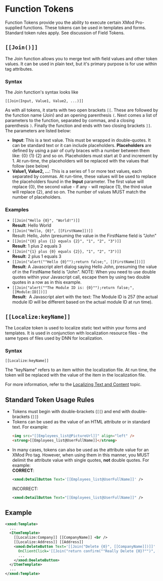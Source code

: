# Function Tokens

Function Tokens provide you the ability to execute certain XMod Pro-supplied functions. These tokens can be used in templates and forms. Standard token rules apply. See discussion of Field Tokens.

## `[[Join()]]`

The Join function allows you to merge text with field values and other token values. It can be used in plain text, but it's primary purpose is for use within tag attributes.

### Syntax
The Join function's syntax looks like

`[[Join(Input, Value1, Value2, ...)]]`

As with all tokens, it starts with two open brackets `[[`. These are followed by the function name (Join) and an opening parenthesis `(`. Next comes a list of parameters to the function, separated by commas, and a closing parenthesis `)`. Finally the function and ends with two closing brackets `]]`. The parameters are listed below:

*   **Input**: This is a text value. This must be wrapped in double-quotes. It can be standard text or it can include placeholders. **Placeholders** are defined by using a pair of curly braces with a number between them like: {0} {1} {2} and so on. Placeholders must start at 0 and increment by 1\. At run-time, the placeholders will be replaced with the values that follow (see below)
*   **Value1, Value2, ...**: This is a series of 1 or more text values, each separated by commas. At run-time, these values will be used to replace the placeholders found in the **Input** parameter. The first value will replace {0}, the second value - if any - will replace {1}, the third value will replace {2}, and so on. The number of values MUST match the number of placeholders.  

### Examples

*   `[[Join("Hello {0}", "World!")]]`  
    **Result**: Hello World
*   `[[Join("Hello, {0}", [[FirstName]])]]`  
    Result: Hello, John (presuming the value in the FirstName field is "John"
*   `[[Join("{0} plus {1} equals {2}", "1", "2", "3")]]`  
    **Result**: 1 plus 2 equals 3
*   `[[Join("{1} plus {0} equals {2}}, "1", "2", "3")]]`  
    **Result**: 2 plus 1 equals 3
*   `[[Join("alert(""Hello {0}"");return false;", [[FirstName]])]]`  
    **Result**: A Javascript alert dialog saying Hello John, presuming the value of in the FirstName field is "John". NOTE: When you need to use double quotes within your Javascript call, escape them by using two double quotes in a row as in this example.
*   `[[Join("alert(""The Module ID is: {0}"");return false;", [[Module:ID]])]]`  
    **Result**:  A Javascript alert with the text: The Module ID is 257 (the actual module ID will be different based on the actual module ID at run time).  

## `[[Localize:keyName]]`
The Localize token is used to localize static text within your forms and templates. It is used in conjunction with localization resource files - the same types of files used by DNN for localization. 

### Syntax
`[[Localize:keyName]]`

The "keyName" refers to an item within the localization file. At run time, the token will be replaced with the value of the item in the localization file. 

For more information, refer to the [Localizing Text and Content](../localization.md) topic.

## Standard Token Usage Rules

*   Tokens must begin with double-brackets (`[[`) and end with double-brackets (`]]`)
*   Tokens can be used as the value of an HTML attribute or in standard text. For example:  
    ```html
    <img src="[[Employees_list@PictureUrl]]" align="left" />
    <strong>[[Employees_list@UserFullName]]</strong>
    ```
*   In many cases, tokens can also be used as the attribute value for an XMod Pro tag. However, when using them in this manner, you MUST delimit the attribute value with single quotes, **not** double quotes. For example:  
    **CORRECT**: 
    ```xml
    <xmod:DetailButton Text='[[Employees_list@UserFullName]]' />
    ```
    INCORRECT: 
    ```xml
    <xmod:DetailButton Text="[[Employees_list@UserFullName]]" />
    ```


## Example

```xml
<xmod:Template>  
  ...  
  <ItemTemplate>  
    [[Localize:Company]] [[CompanyName]] <br />  
    [[Localize:Address]] [[Address]]  
    <xmod:DeleteButton Text='[[Join("Delete {0}", [[CompanyName]])]]'  
      OnClientClick='[[Join("return confirm(""Really Delete {0}?"")", [[CompanyName]])]]'>  
      ...  
    </xmod:DeeleteButton>  
  </ItemTemplate>  
  ...  
</xmod:Template>
```
